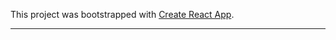 This project was bootstrapped with [Create React App](https://github.com/facebook/create-react-app).

---
